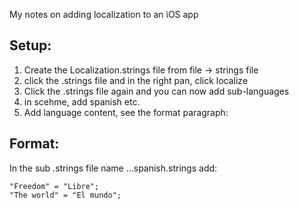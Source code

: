 My notes on adding localization to an iOS app<!--more-->

## Setup:
1. Create the Localization.strings file from file -> strings file
2. click the .strings file and in the right pan, click localize
3. Click the .strings file again and you can now add sub-languages
4. in scehme, add spanish etc.
5. Add language content, see the format paragraph:

## Format:
In the sub .strings file name ...spanish.strings add:

```
"Freedom" = "Libre";
"The world" = "El mundo";
```
